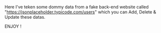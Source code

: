 Here I've teken some dommy data from a fake back-end website called "https://jsonplaceholder.typicode.com/users" which you can Add, Delete & Update these datas.

ENJOY !
